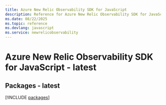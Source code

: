 ```yaml
---
title: Azure New Relic Observability SDK for JavaScript
description: Reference for Azure New Relic Observability SDK for JavaScript
ms.date: 08/22/2025
ms.topic: reference
ms.devlang: javascript
ms.service: newrelicobservability
---
```

# Azure New Relic Observability SDK for JavaScript - latest
## Packages - latest
[!INCLUDE [packages](new-relic-observability-index.md)]